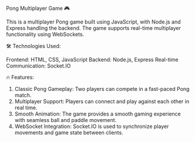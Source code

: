 Pong Multiplayer Game 🎮

This is a multiplayer Pong game built using JavaScript, with Node.js and Express handling the backend. The game supports real-time multiplayer functionality using WebSockets.

🛠️ Technologies Used:

Frontend: HTML, CSS, JavaScript
Backend: Node.js, Express
Real-time Communication: Socket.IO

🔥 Features:

1. Classic Pong Gameplay: Two players can compete in a fast-paced Pong match.
2. Multiplayer Support: Players can connect and play against each other in real time.
3. Smooth Animation: The game provides a smooth gaming experience with seamless ball and paddle movement.
4. WebSocket Integration: Socket.IO is used to synchronize player movements and game state between clients.
